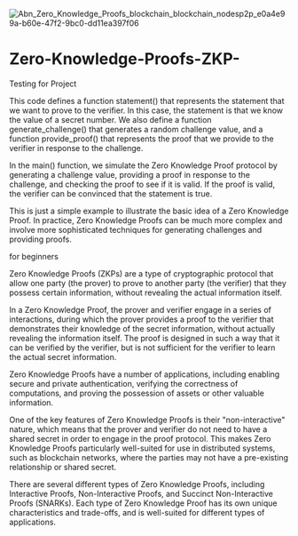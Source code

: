 

![Abn_Zero_Knowledge_Proofs_blockchain_blockchain_nodesp2p_e0a4e99a-b60e-47f2-9bc0-dd11ea397f06](https://user-images.githubusercontent.com/68709126/209771586-c5e595a1-4bf7-4f3d-bdd9-8b418f589d87.png)














# Zero-Knowledge-Proofs-ZKP-
Testing for Project

This code defines a function statement() that represents the statement that we want to prove to the verifier. In this case, the statement is that we know the value of a secret number. We also define a function generate_challenge() that generates a random challenge value, and a function provide_proof() that represents the proof that we provide to the verifier in response to the challenge.

In the main() function, we simulate the Zero Knowledge Proof protocol by generating a challenge value, providing a proof in response to the challenge, and checking the proof to see if it is valid. If the proof is valid, the verifier can be convinced that the statement is true.

This is just a simple example to illustrate the basic idea of a Zero Knowledge Proof. In practice, Zero Knowledge Proofs can be much more complex and involve more sophisticated techniques for generating challenges and providing proofs.




for beginners

Zero Knowledge Proofs (ZKPs) are a type of cryptographic protocol that allow one party (the prover) to prove to another party (the verifier) that they possess certain information, without revealing the actual information itself.

In a Zero Knowledge Proof, the prover and verifier engage in a series of interactions, during which the prover provides a proof to the verifier that demonstrates their knowledge of the secret information, without actually revealing the information itself. The proof is designed in such a way that it can be verified by the verifier, but is not sufficient for the verifier to learn the actual secret information.

Zero Knowledge Proofs have a number of applications, including enabling secure and private authentication, verifying the correctness of computations, and proving the possession of assets or other valuable information.

One of the key features of Zero Knowledge Proofs is their "non-interactive" nature, which means that the prover and verifier do not need to have a shared secret in order to engage in the proof protocol. This makes Zero Knowledge Proofs particularly well-suited for use in distributed systems, such as blockchain networks, where the parties may not have a pre-existing relationship or shared secret.

There are several different types of Zero Knowledge Proofs, including Interactive Proofs, Non-Interactive Proofs, and Succinct Non-Interactive Proofs (SNARKs). Each type of Zero Knowledge Proof has its own unique characteristics and trade-offs, and is well-suited for different types of applications.
